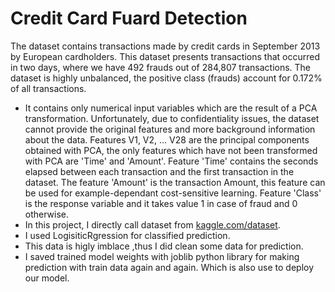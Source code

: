 # Credit Card Fuard Detection
The dataset contains transactions made by credit cards in September 2013 by European cardholders.
This dataset presents transactions that occurred in two days, where we have 492 frauds out of 284,807 transactions. The dataset is highly unbalanced, the positive class (frauds) account for 0.172% of all transactions.
- It contains only numerical input variables which are the result of a PCA transformation. Unfortunately, due to confidentiality issues, the dataset cannot provide the original features and more background information about the data. Features V1, V2, … V28 are the principal components obtained with PCA, the only features which have not been transformed with PCA are 'Time' and 'Amount'. Feature 'Time' contains the seconds elapsed between each transaction and the first transaction in the dataset. The feature 'Amount' is the transaction Amount, this feature can be used for example-dependant cost-sensitive learning. Feature 'Class' is the response variable and it takes value 1 in case of fraud and 0 otherwise.
- In this project, I directly call dataset from [kaggle.com/dataset](https://www.kaggle.com/datasets/mlg-ulb/creditcardfraud).
- I used LogisiticRgression for classified prediction. 
- This data is higly imblace ,thus I did clean some data for prediction.
- I saved trained model weights with joblib python library for making prediction with train data again and again. Which is also use to deploy our model. 
